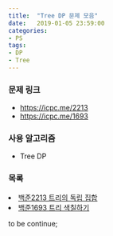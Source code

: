 ```yaml
---
title:  "Tree DP 문제 모음"
date:   2019-01-05 23:59:00
categories:
- PS
tags:
- DP
- Tree
---
```


### 문제 링크
* https://icpc.me/2213
* https://icpc.me/1693

### 사용 알고리즘
* Tree DP

### 목록
<li><a href = "https://justicehui.github.io/ps/2018/09/10/BOJ2213/">백준2213 트리의 독립 집합</a></li>
<li><a href = "https://justicehui.github.io/ps/2019/01/05/BOJ1693/">백준1693 트리 색칠하기</a></li>

to be continue;
